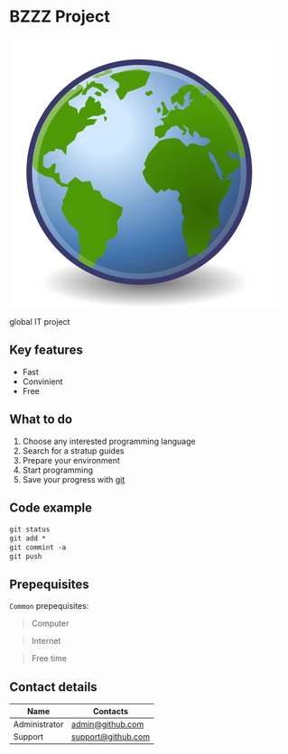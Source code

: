 # BZZZ Project
![This is an image2](Emblem-earth.png)

global IT project


## Key features
* Fast 
* Convinient
* Free

## What to do
1. Choose any interested programming language
2. Search for a stratup guides
3. Prepare your environment
4. Start programming
5. Save your progress with [git](https://github.com)

## Code example
```
git status
git add *
git commint -a
git push 
```
## Prepequisites
`Common` prepequisites:

> Computer

> Internet

> Free time

## Contact details

|Name               | Contacts                                  |
|-------------------|-------------------------------------------|
|Administrator      |admin@github.com                           |
|Support            |support@github.com                         | 


